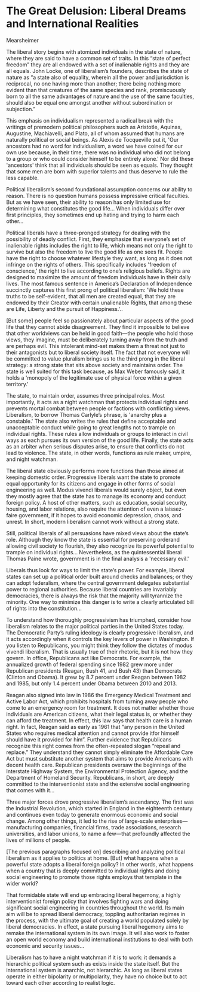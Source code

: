 # The Great Delusion: Liberal Dreams and International Realities

Mearsheimer

The liberal story begins with atomized individuals in the state of
nature, where they are said to have a common set of traits. In this
“state of perfect freedom” they are all endowed with a set of
inalienable rights and they are all equals. John Locke, one of
liberalism’s founders, describes the state of nature as “a state also
of equality, wherein all the power and jurisdiction is reciprocal, no
one having more than another; there being nothing more evident than
that creatures of the same species and rank, promiscuously born to all
the same advantages of nature and the use of the same faculties,
should also be equal one amongst another without subordination or
subjection.”

This emphasis on individualism represented a radical break with the
writings of premodern political philosophers such as Aristotle,
Aquinas, Augustine, Machiavelli, and Plato, all of whom assumed that
humans are naturally political or social beings. As Alexis de
Tocqueville put it, 'Our ancestors had no word for individualism, a
word we have coined for our own use because, in their time, there was
no individual who did not belong to a group or who could consider
himself to be entirely alone.' Nor did these 'ancestors' think that
all individuals should be seen as equals. They thought that some men
are born with superior talents and thus deserve to rule the less
capable.

Political liberalism’s second foundational assumption concerns our
ability to reason. There is no question humans possess impressive
critical faculties. But as we have seen, their ability to reason has
only limited use for determining what constitutes the good
life... When individuals differ over first principles, they sometimes
end up hating and trying to harm each other...

Political liberals have a three-pronged strategy for dealing with the
possibility of deadly conflict. First, they emphasize that everyone’s
set of inalienable rights includes the right to life, which means not
only the right to survive but also the freedom to live the good life
as one sees fit. People have the right to choose whatever lifestyle
they want, as long as it does not infringe on the rights of
others. This specifically includes 'freedom of conscience,' the right
to live according to one’s religious beliefs. Rights are designed to
maximize the amount of freedom individuals have in their daily
lives. The most famous sentence in America’s Declaration of
Independence succinctly captures this first prong of political
liberalism: 'We hold these truths to be self-evident, that all men are
created equal, that they are endowed by their Creator with certain
unalienable Rights, that among these are Life, Liberty and the pursuit
of Happiness.'..

[But some] people feel so passionately about particular aspects of the
good life that they cannot abide disagreement. They find it impossible
to believe that other worldviews can be held in good faith—the people
who hold those views, they imagine, must be deliberately turning away
from the truth and are perhaps evil. This intolerant mind-set makes
them a threat not just to their antagonists but to liberal society
itself.  The fact that not everyone will be committed to value
pluralism brings us to the third prong in the liberal strategy: a
strong state that sits above society and maintains order. The state is
well suited for this task because, as Max Weber famously said, it
holds a 'monopoly of the legitimate use of physical force within a
given territory.'

The state, to maintain order, assumes three principal roles. Most
importantly, it acts as a night watchman that protects individual
rights and prevents mortal combat between people or factions with
conflicting views.  Liberalism, to borrow Thomas Carlyle’s phrase, is
'anarchy plus a constable.' The state also writes the rules that
define acceptable and unacceptable conduct while going to great
lengths not to trample on individual rights. These rules allow
individuals or groups to interact in civil ways as each pursues its
own version of the good life. Finally, the state acts as an arbiter
when serious disputes arise, to ensure that conflicts do not lead to
violence. The state, in other words, functions as rule maker, umpire,
and night watchman.

The liberal state obviously performs more functions than those aimed
at keeping domestic order. Progressive liberals want the state to
promote equal opportunity for its citizens and engage in other forms
of social engineering as well. Modus vivendi liberals would surely
object, but even they mostly agree that the state has to manage its
economy and conduct foreign policy. A host of other matters, such as
education, social security, housing, and labor relations, also require
the attention of even a laissez-faire government, if it hopes to avoid
economic depression, chaos, and unrest. In short, modern liberalism
cannot work without a strong state.

Still, political liberals of all persuasions have mixed views about
the state’s role. Although they know the state is essential for
preserving orderand allowing civil society to flourish, they also
recognize its powerful potential to trample on individual rights...
Nevertheless, as the quintessential liberal Thomas Paine wrote,
government is in the final analysis a 'necessary evil.'

Liberals thus look for ways to limit the state’s power. For example,
liberal states can set up a political order built around checks and
balances; or they can adopt federalism, where the central government
delegates substantial power to regional authorities. Because liberal
countries are invariably democracies, there is always the risk that
the majority will tyrannize the minority. One way to minimize this
danger is to write a clearly articulated bill of rights into the
constitution...

To understand how thoroughly progressivism has triumphed, consider how
liberalism relates to the major political parties in the United States
today. The Democratic Party’s ruling ideology is clearly progressive
liberalism, and it acts accordingly when it controls the key levers of
power in Washington. If you listen to Republicans, you might think
they follow the dictates of modus vivendi liberalism. That is usually
true of their rhetoric, but it is not how they govern. In office,
Republicans act like Democrats. For example, the annualized growth of
federal spending since 1982 grew more under Republican presidents
(Reagan, Bush 41, and Bush 43) than Democrats (Clinton and Obama). It
grew by 8.7 percent under Reagan between 1982 and 1985, but only 1.4
percent under Obama between 2010 and 2013.

Reagan also signed into law in 1986 the Emergency Medical Treatment
and Active Labor Act, which prohibits hospitals from turning away
people who come to an emergency room for treatment. It does not matter
whether those individuals are American citizens, what their legal
status is, or whether they can afford the treatment. In effect, this
law says that health care is a human right. In fact, Reagan said as
early as 1961 that “any person in the United States who requires
medical attention and cannot provide itfor himself should have it
provided for him”. Further evidence that Republicans recognize this
right comes from the often-repeated slogan “repeal and replace.” They
understand they cannot simply eliminate the Affordable Care Act but
must substitute another system that aims to provide Americans with
decent health care. Republican presidents oversaw the beginnings of
the Interstate Highway System, the Environmental Protection Agency,
and the Department of Homeland Security. Republicans, in short, are
deeply committed to the interventionist state and the extensive social
engineering that comes with it...

Three major forces drove progressive liberalism’s ascendancy. The
first was the Industrial Revolution, which started in England in the
eighteenth century and continues even today to generate enormous
economic and social change. Among other things, it led to the rise of
large-scale enterprises—manufacturing companies, financial firms,
trade associations, research universities, and labor unions, to name a
few—that profoundly affected the lives of millions of people.

[The previous paragraphs focused on] describing and analyzing
political liberalism as it applies to politics at home. [But] what
happens when a powerful state adopts a liberal foreign policy? In
other words, what happens when a country that is deeply committed to
individual rights and doing social engineering to promote those rights
employs that template in the wider world?

That formidable state will end up embracing liberal hegemony, a highly
interventionist foreign policy that involves fighting wars and doing
significant social engineering in countries throughout the world. Its main
aim will be to spread liberal democracy, toppling authoritarian regimes in
the process, with the ultimate goal of creating a world populated solely by
liberal democracies. In effect, a state pursuing liberal hegemony aims to
remake the international system in its own image. It will also work to foster
an open world economy and build international institutions to deal with
both economic and security issues...

Liberalism has to have a night watchman if it is to work: it demands a
hierarchic political system such as exists inside the state
itself. But the international system is anarchic, not hierarchic. As
long as liberal states operate in either bipolarity or multipolarity,
they have no choice but to act toward each other according to realist
logic.
